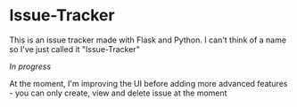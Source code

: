 # Issue-Tracker
This is an issue tracker made with Flask and Python. I can't think of a name so I've just called it  "Issue-Tracker"

*In progress*

At the moment, I'm improving the UI before adding more advanced features - you can only create, view and delete issue at the moment
